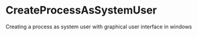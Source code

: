 # CreateProcessAsSystemUser
Creating a process as system user with graphical user interface in windows
